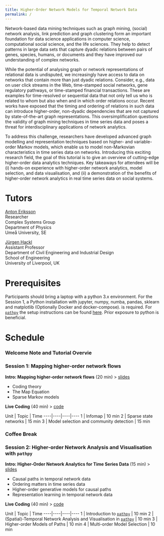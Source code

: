 ```yaml
---
title: Higher-Order Network Models for Temporal Network Data
permalink: /
---
```


Network-based data mining techniques such as graph mining, (social) network analysis, link prediction and graph clustering form an important foundation for data science applications in computer science, computational social science, and the life sciences. They help to detect patterns in large data sets that capture dyadic relations between pairs of genes, species, humans, or documents and they have improved our understanding of complex networks.

While the potential of analysing graph or network representations of relational data is undisputed, we increasingly have access to data on networks that contain more than just dyadic relations. Consider, e.g., data on user click streams in the Web, time-stamped social networks, gene regulatory pathways, or time-stamped financial transactions. These are examples for time-resolved or sequential data that not only tell us who is related to whom but also when and in which order relations occur. Recent works have exposed that the timing and ordering of relations in such data can introduce higher-order, non-dyadic dependencies that are not captured by state-of-the-art graph representations. This oversimplification questions the validity of graph mining techniques in time series data and poses a threat for interdisciplinary applications of network analytics.

To address this challenge, researchers have developed advanced graph modelling and representation techniques based on higher- and variable-order Markov models, which enable us to model non-Markovian characteristics in time series data on networks. Introducing this exciting research field, the goal of this tutorial is to give an overview of cutting-edge higher-order data analytics techniques. Key takeaways for attendees will be (i) hands-on experience with higher-order network analytics, model selection, and data visualisation, and (ii) a demonstration of the benefits of higher-order network analytics in real time series data on social systems.

# Tutors

[Anton Eriksson](https://antoneri.github.io/)  
Researcher  
Complex Systems Group  
Department of Physics  
Umeå University, SE  

[Jürgen Hackl](https://hackl.science)  
Assistant Professor  
Department of Civil Engineering and Industrial Design  
School of Engineering  
University of Liverpool, UK  

# Prerequisites

Participants should bring a laptop with a python 3.x environment. For the Session 1, a Python installation with jupyter, numpy, numba, pandas, sklearn and matplotlib (Optionally Docker and docker-compose). is required. For [`pathpy`](http://www.pathpy.net) the setup instructions can be found [here](/pathpy-tutorials/setup). Prior exposure to python is beneficial.

# Schedule

### Welcome Note and Tutorial Overvie

### Session 1: Mapping higher-order network flows

**Intro: Mapping higher-order network flows** (20 min) > [slides](https://github.com/mapequation/netscix-2020-tutorial)
- Coding theory
- The Map Equation
- Sparse Markov models

**Live Coding** (40 min) > [code](https://github.com/mapequation/netscix-2020-tutorial)

Unit | Topic | Time
----|----|----|----
1 | Infomap | 10 min
2 | Sparse state networks | 15 min
3 | Model selection and community detection | 15 min

### Coffee Break

### Session 2: Higher-order Network Analysis and Visualisation with `pathpy`

**Intro: Higher-Order Network Analytics for Time Series Data** (15 min) > [slides](https://github.com/pathpy/pathpy-tutorials/blob/master/docs/2020-01-NetSciX-short.pdf)
- Causal paths in temporal network data
- Ordering matters in time series data
- Higher-order generative models for causal paths
- Representation learning in temporal network data

**Live Coding** (40 min) > [code](https://github.com/pathpy/pathpy-tutorials/blob/master/code/NetSciX-2020.ipynb)

Unit | Topic | Time
----|----|----|----
1 | Introduction to [`pathpy`](http://www.pathpy.net) | 10 min
2 | (Spatial)-Temporal Network Analysis and Visualisation in [`pathpy`](http://www.pathpy.net) | 10 min
3 | Higher-order Models of Paths | 10 min
4 | Multi-order Model Selection | 10 min



